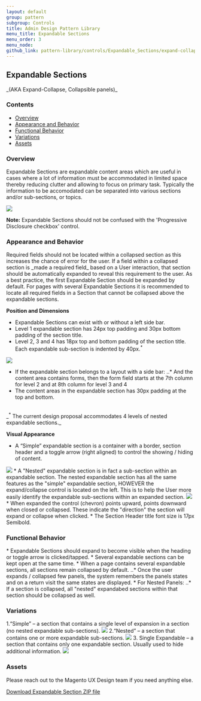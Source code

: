 ```yaml
---
layout: default
group: pattern
subgroup: Controls
title: Admin Design Pattern Library
menu_title: Expandable Sections
menu_order: 3
menu_node: 
github_link: pattern-library/controls/Expandable_Sections/expand-collapse.md
---
```

<h2> Expandable Sections </h2>
_(AKA Expand-Collapse, Collapsible panels)_

<h3> Contents </h3>

* <a href="#overview">Overview</a>
* <a href="#behavior">Appearance and Behavior</a>
* <a href="#function">Functional Behavior</a>
* <a href="#variations">Variations</a>
* <a href="#assets">Assets</a>


<h3 id="overview">Overview</h3>

Expandable Sections are expandable content areas which are useful in cases where a lot of information must be accommodated in limited space thereby reducing clutter and allowing to focus on primary task.  Typically the information to be accomodated can be separated into various sections and/or sub-sections, or topics.

<img src="img/example_general.png">

**Note:** Expandable Sections should not be confused with the 'Progressive Disclosure checkbox' control.


<h3 id="behavior">Appearance and Behavior</h3>
Required fields should not be located within a collapsed section as this increases the chance of error for the user. If a field within a collapsed section is _made a required field_ based on a User interaction, that section should be automatically expanded to reveal this requirement to the user. As a best practice, the first Expandable Section should be expanded by default. For pages with several Expandable Sections it is recommended to locate all required fields in a Section that cannot be collapsed above the expandable sections. 

**Position and Dimensions**
* Expandable Sections can exist with or without a left side bar. 
* Level 1 expandable section has 24px top padding and 30px bottom padding of the section title. 
* Level 2, 3 and 4 has 18px top and bottom padding of the section title. Each expandable sub-section is indented by 40px.<sup>_*_</sup>
<img src="img/specs.png">

* If the expandable section belongs to a layout with a side bar:
..* And the content area contains forms, then the form field starts at the 7th column for level 2 and at 8th column for level 3 and 4
* The content areas in the expandable section has 30px padding at the top and bottom.
<br >
_<sup>*</sup> The current design proposal accommodates 4 levels of nested expandable sections._

**Visual Appearance**
* A “Simple” expandable section is a container with a border, section header and a toggle arrow (right aligned) to control the showing / hiding of content.
<img src="img/simple.png">
* A "Nested" expandable section is in fact a sub-section within an expandable section. The nested expandable section has all the same features as the "simple" expandable section, HOWEVER the expand/collapse control is located on the left. This is to help the User more easily identify the expandable sub-sections within an expanded section.
<img src="img/nested.png">
* When expanded the control (chevron) points upward, points downward when closed or collapsed. These indicate the "direction" the section will expand or collapse when clicked.
* The Section Header title font size is 17px Semibold.

<h3 id="function">Functional Behavior</h3>
* Expandable Sections should expand to become visible when the heading or toggle arrow is clicked/tapped.
* Several expandable sections can be kept open at the same time.
* When a page contains several expandable sections, all sections remain collapsed by default. 
..* Once the user expands / collapsed few panels, the system remembers the panels states and on a return visit the same states are displayed.
* For Nested Panels:
..* If a section is collapsed, all "nested" expandabed sections within that section should be collapsed as well.

<h3>Variations</h3>
1.“Simple” – a section that contains a single level of expansion in a section (no nested expandable sub-sections).
<img src="img/simple_exp.png">
2.“Nested” – a section that contains one or more expandable sub-sections.
<img src="img/nested_exp.png">
3. Single Expandable – a section that contains only one expandable section. Usually used to hide additional information.
<img src="img/single_exp.png">


<h3 id="assets">Assets</h3>

Please reach out to the Magento UX Design team if you need anything else.

<a href="src/Magento_expandable_section.zip">Download Expandable Section ZIP file</a>

